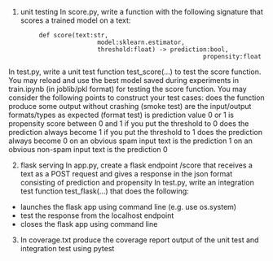 1. unit testing
In score.py, write a function with the following signature that scores a trained model on a text:

            def score(text:str, 
                            model:sklearn.estimator, 
                            threshold:float) -> prediction:bool, 
                                                         propensity:float
In test.py, write a unit test function test_score(...) to test the score function.
You may reload and use the best model saved during experiments in train.ipynb (in joblib/pkl format) for testing the score function.
You may consider the following points to construct your test cases:
does the function produce some output without crashing (smoke test)
are the input/output formats/types as expected (format test)
is prediction value 0 or 1 
is propensity score between 0 and 1
if you put the threshold to 0 does the prediction always become 1
if you put the threshold to 1 does the prediction always become 0
on an obvious spam input text is the prediction 1 
on an obvious non-spam input text is the prediction 0

2. flask serving
In app.py, create a flask endpoint /score that receives a text as a POST request and gives a response in the json format consisting of prediction and propensity
In test.py, write an integration test function test_flask(...) that does the following:
-  launches the flask app using command line (e.g. use os.system)
-  test the response from the localhost endpoint
-  closes the flask app using command line

3. In coverage.txt produce the coverage report output of the unit test and integration test using pytest
